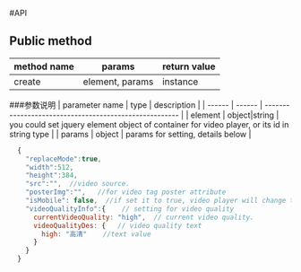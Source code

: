 #API

## Public method
| method name    | params    | return value |
| ------ | ------ | ------------------------------------------------------ |
| create | element, params | instance |

###参数说明
| parameter name   | type    | description |
| ------ | ------ | ------------------------------------------------------ |
| element | object|string   | you could set jquery element object of container for video player, or its id in string type |
| params | object  | params for setting, details below |

```javascript
  {
    "replaceMode":true,
    "width":512,  
    "height":384,
    "src":"",  //video source.
    "posterImg":"",   //for video tag poster attribute
    "isMobile": false,  //if set it to true, video player will change to mobile device.
    "videoQualityInfo":{    // setting for video quality
      currentVideoQuality: "high",  // current video quality.
      videoQualityDes: {   // video quality text
        high: "高清"    //text value
      }
    }
  }
```

